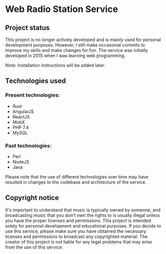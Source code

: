 # Web Radio Station Service

## Project status

This project is no longer actively developed and is mainly used for personal development purposes. However, I still make occasional commits to improve my skills and make changes for fun. The service was initially developed in 2015 when I was learning web programming.

Note: Installation instructions will be added later.

## Technologies used

### Present technologies:
- Rust
- AngularJS
- ReactJS
- MobX
- PHP 7.4
- MySQL

### Past technologies:
- Perl
- NodeJS
- Java

Please note that the use of different technologies over time may have resulted in changes to the codebase and architecture of the service.

## Copyright notice

It's important to understand that music is typically owned by someone, and broadcasting music that you don't own the rights to is usually illegal unless you have the proper licenses and permissions. This project is intended solely for personal development and educational purposes. If you decide to use this service, please make sure you have obtained the necessary licenses and permissions to broadcast any copyrighted material. The creator of this project is not liable for any legal problems that may arise from the use of this service.
